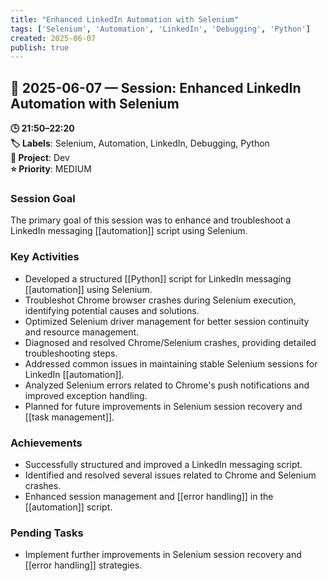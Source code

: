 ```yaml
---
title: "Enhanced LinkedIn Automation with Selenium"
tags: ['Selenium', 'Automation', 'LinkedIn', 'Debugging', 'Python']
created: 2025-06-07
publish: true
---
```


## 📅 2025-06-07 — Session: Enhanced LinkedIn Automation with Selenium

**🕒 21:50–22:20**  
**🏷️ Labels**: Selenium, Automation, LinkedIn, Debugging, Python  
**📂 Project**: Dev  
**⭐ Priority**: MEDIUM  


### Session Goal
The primary goal of this session was to enhance and troubleshoot a LinkedIn messaging [[automation]] script using Selenium.

### Key Activities
- Developed a structured [[Python]] script for LinkedIn messaging [[automation]] using Selenium.
- Troubleshot Chrome browser crashes during Selenium execution, identifying potential causes and solutions.
- Optimized Selenium driver management for better session continuity and resource management.
- Diagnosed and resolved Chrome/Selenium crashes, providing detailed troubleshooting steps.
- Addressed common issues in maintaining stable Selenium sessions for LinkedIn [[automation]].
- Analyzed Selenium errors related to Chrome's push notifications and improved exception handling.
- Planned for future improvements in Selenium session recovery and [[task management]].

### Achievements
- Successfully structured and improved a LinkedIn messaging script.
- Identified and resolved several issues related to Chrome and Selenium crashes.
- Enhanced session management and [[error handling]] in the [[automation]] script.

### Pending Tasks
- Implement further improvements in Selenium session recovery and [[error handling]] strategies.

